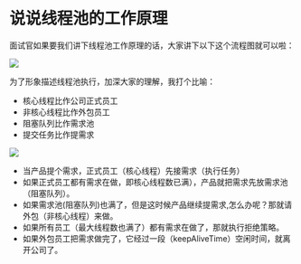 # **说说线程池的工作原理**

面试官如果要我们讲下线程池工作原理的话，大家讲下以下这个流程图就可以啦：

![](http://120.77.237.175:9080/photos/eight/java/juc/threadpool/01.jpg)

为了形象描述线程池执行，加深大家的理解，我打个比喻：

- 核心线程比作公司正式员工
- 非核心线程比作外包员工
- 阻塞队列比作需求池
- 提交任务比作提需求

![](http://120.77.237.175:9080/photos/eight/java/juc/threadpool/02.jpg)

- 当产品提个需求，正式员工（核心线程）先接需求（执行任务）
- 如果正式员工都有需求在做，即核心线程数已满），产品就把需求先放需求池（阻塞队列）。
- 如果需求池(阻塞队列)也满了，但是这时候产品继续提需求,怎么办呢？那就请外包（非核心线程）来做。
- 如果所有员工（最大线程数也满了）都有需求在做了，那就执行拒绝策略。
- 如果外包员工把需求做完了，它经过一段（keepAliveTime）空闲时间，就离开公司了。